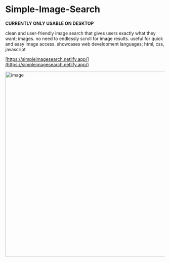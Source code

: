 # Simple-Image-Search

**CURRENTLY ONLY USABLE ON DESKTOP**

clean and user-friendly image search that gives users exactly what they want; images. no need to endlessly scroll for image results.
useful for quick and easy image access.
showcases web development languages; html, css, javascript

[https://simpleimagesearch.netlify.app/](https://simpleimagesearch.netlify.app/)

<img width="585" alt="image" src="https://github.com/user-attachments/assets/a6ca8800-1f66-46e0-b6ed-1a17842ecb8c" />


